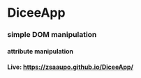 # DiceeApp
### simple DOM manipulation
#### attribute manipulation
#### Live: https://zsaaupo.github.io/DiceeApp/
